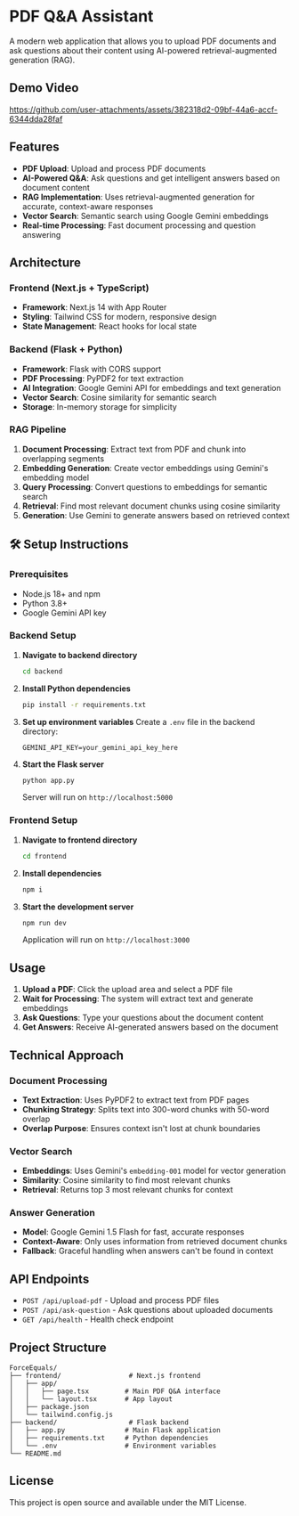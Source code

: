 # PDF Q&A Assistant

A modern web application that allows you to upload PDF documents and ask questions about their content using AI-powered retrieval-augmented generation (RAG).


## Demo Video

https://github.com/user-attachments/assets/382318d2-09bf-44a6-accf-6344dda28faf


##  Features

- **PDF Upload**: Upload and process PDF documents
- **AI-Powered Q&A**: Ask questions and get intelligent answers based on document content
- **RAG Implementation**: Uses retrieval-augmented generation for accurate, context-aware responses
- **Vector Search**: Semantic search using Google Gemini embeddings
- **Real-time Processing**: Fast document processing and question answering

##  Architecture

### Frontend (Next.js + TypeScript)
- **Framework**: Next.js 14 with App Router
- **Styling**: Tailwind CSS for modern, responsive design
- **State Management**: React hooks for local state

### Backend (Flask + Python)
- **Framework**: Flask with CORS support
- **PDF Processing**: PyPDF2 for text extraction
- **AI Integration**: Google Gemini API for embeddings and text generation
- **Vector Search**: Cosine similarity for semantic search
- **Storage**: In-memory storage for simplicity

### RAG Pipeline
1. **Document Processing**: Extract text from PDF and chunk into overlapping segments
2. **Embedding Generation**: Create vector embeddings using Gemini's embedding model
3. **Query Processing**: Convert questions to embeddings for semantic search
4. **Retrieval**: Find most relevant document chunks using cosine similarity
5. **Generation**: Use Gemini to generate answers based on retrieved context

## 🛠️ Setup Instructions

### Prerequisites
- Node.js 18+ and npm
- Python 3.8+
- Google Gemini API key

### Backend Setup

1. **Navigate to backend directory**
   ```bash
   cd backend
   ```

2. **Install Python dependencies**
   ```bash
   pip install -r requirements.txt
   ```

3. **Set up environment variables**
   Create a `.env` file in the backend directory:
   ```env
   GEMINI_API_KEY=your_gemini_api_key_here
   ```

4. **Start the Flask server**
   ```bash
   python app.py
   ```
   Server will run on `http://localhost:5000`

### Frontend Setup

1. **Navigate to frontend directory**
   ```bash
   cd frontend
   ```

2. **Install dependencies**
   ```bash
   npm i
   ```

3. **Start the development server**
   ```bash
   npm run dev
   ```
   Application will run on `http://localhost:3000`


##  Usage

1. **Upload a PDF**: Click the upload area and select a PDF file
2. **Wait for Processing**: The system will extract text and generate embeddings
3. **Ask Questions**: Type your questions about the document content
4. **Get Answers**: Receive AI-generated answers based on the document

##  Technical Approach

### Document Processing
- **Text Extraction**: Uses PyPDF2 to extract text from PDF pages
- **Chunking Strategy**: Splits text into 300-word chunks with 50-word overlap
- **Overlap Purpose**: Ensures context isn't lost at chunk boundaries

### Vector Search
- **Embeddings**: Uses Gemini's `embedding-001` model for vector generation
- **Similarity**: Cosine similarity to find most relevant chunks
- **Retrieval**: Returns top 3 most relevant chunks for context

### Answer Generation
- **Model**: Google Gemini 1.5 Flash for fast, accurate responses
- **Context-Aware**: Only uses information from retrieved document chunks
- **Fallback**: Graceful handling when answers can't be found in context

##  API Endpoints

- `POST /api/upload-pdf` - Upload and process PDF files
- `POST /api/ask-question` - Ask questions about uploaded documents
- `GET /api/health` - Health check endpoint

##  Project Structure

```
ForceEquals/
├── frontend/                 # Next.js frontend
│   ├── app/
│   │   ├── page.tsx         # Main PDF Q&A interface
│   │   └── layout.tsx       # App layout
│   ├── package.json
│   └── tailwind.config.js
├── backend/                  # Flask backend
│   ├── app.py               # Main Flask application
│   ├── requirements.txt     # Python dependencies
│   └── .env                 # Environment variables
└── README.md
```

##  License

This project is open source and available under the MIT License.
